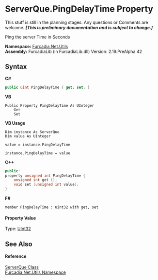 # ServerQue.PingDelayTime Property 
This stuff is still in the planning stages. Any questions or Comments are welcome. _**\[This is preliminary documentation and is subject to change.\]**_

Ping the server Time in Seconds

**Namespace:**&nbsp;<a href="N_Furcadia_Net_Utils">Furcadia.Net.Utils</a><br />**Assembly:**&nbsp;FurcadiaLib (in FurcadiaLib.dll) Version: 2.19.PreAlpha 42

## Syntax

**C#**<br />
``` C#
public uint PingDelayTime { get; set; }
```

**VB**<br />
``` VB
Public Property PingDelayTime As UInteger
	Get
	Set
```

**VB Usage**<br />
``` VB Usage
Dim instance As ServerQue
Dim value As UInteger

value = instance.PingDelayTime

instance.PingDelayTime = value
```

**C++**<br />
``` C++
public:
property unsigned int PingDelayTime {
	unsigned int get ();
	void set (unsigned int value);
}
```

**F#**<br />
``` F#
member PingDelayTime : uint32 with get, set

```


#### Property Value
Type: <a href="http://msdn2.microsoft.com/en-us/library/ctys3981" target="_blank">UInt32</a>

## See Also


#### Reference
<a href="T_Furcadia_Net_Utils_ServerQue">ServerQue Class</a><br /><a href="N_Furcadia_Net_Utils">Furcadia.Net.Utils Namespace</a><br />
